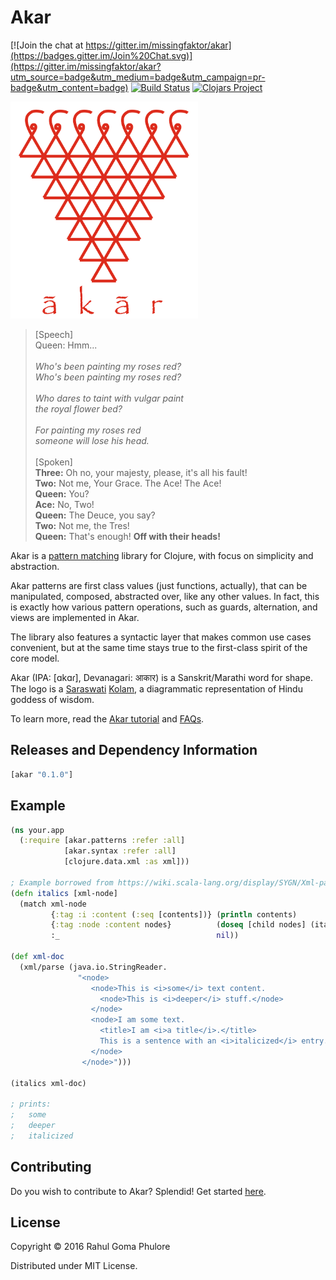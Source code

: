 # Akar

[![Join the chat at https://gitter.im/missingfaktor/akar](https://badges.gitter.im/Join%20Chat.svg)](https://gitter.im/missingfaktor/akar?utm_source=badge&utm_medium=badge&utm_campaign=pr-badge&utm_content=badge) 
[![Build Status](https://travis-ci.org/missingfaktor/akar.svg)](https://travis-ci.org/missingfaktor/akar)
[![Clojars Project](https://img.shields.io/clojars/v/akar.svg)](https://clojars.org/akar)

<img src="graphics/logo.png" width="300">

> \[Speech] <br/>
> Queen: Hmm... <br/>
> <br/> 
> *Who's been painting my roses red?* <br/>
> *Who's been painting my roses red?* <br/>
> <br/> 
> *Who dares to taint with vulgar paint* <br/>
> *the royal flower bed?* <br/>
> <br/> 
> *For painting my roses red* <br/>
> *someone will lose his head.* <br/>
> <br/> 
> \[Spoken] <br/>
> **Three:** Oh no, your majesty, please, it's all his fault! <br/>
> **Two:** Not me, Your Grace. The Ace! The Ace! <br/>
> **Queen:** You? <br/>
> **Ace:** No, Two! <br/>
> **Queen:** The Deuce, you say? <br/>
> **Two:** Not me, the Tres! <br/>
> **Queen:** That's enough! **Off with their heads!** <br/>

Akar is a [pattern matching](https://en.wikibooks.org/wiki/Haskell/Pattern_matching) library for Clojure, with focus on simplicity and abstraction. 

Akar patterns are first class values (just functions, actually), that can be manipulated, composed, abstracted over, like any other values. In fact, this is exactly how various pattern operations, such as guards, alternation, and views are implemented in Akar.

The library also features a syntactic layer that makes common use cases convenient, but at the same time stays true to the first-class spirit of the core model. 

Akar (IPA: \[ɑkɑɾ], Devanagari: आकार) is a Sanskrit/Marathi word for shape. The logo is a [Saraswati](https://en.wikipedia.org/wiki/Saraswati) [Kolam](https://en.wikipedia.org/wiki/Kolam), a diagrammatic representation of Hindu goddess of wisdom.
 
To learn more, read the [Akar tutorial](TUTORIAL.md) and [FAQs](FAQs.MD).
 
## Releases and Dependency Information

```clojure
[akar "0.1.0"]
```
 
## Example

```clojure
(ns your.app
  (:require [akar.patterns :refer :all]
            [akar.syntax :refer :all]
            [clojure.data.xml :as xml]))

; Example borrowed from https://wiki.scala-lang.org/display/SYGN/Xml-pattern-matching
(defn italics [xml-node]
  (match xml-node
         {:tag :i :content (:seq [contents])} (println contents)
         {:tag :node :content nodes}          (doseq [child nodes] (italics child))
         :_                                   nil))

(def xml-doc
  (xml/parse (java.io.StringReader.
               "<node>
                  <node>This is <i>some</i> text content.
                    <node>This is <i>deeper</i> stuff.</node>
                  </node>
                  <node>I am some text.
                    <title>I am <i>a title</i>.</title>
                    This is a sentence with an <i>italicized</i> entry.
                  </node>
                </node>")))

(italics xml-doc)

; prints:
;   some
;   deeper
;   italicized
```
 
## Contributing

Do you wish to contribute to Akar? Splendid! Get started [here](CONTRIBUTING.md). 
 
## License

Copyright © 2016 Rahul Goma Phulore

Distributed under MIT License.
